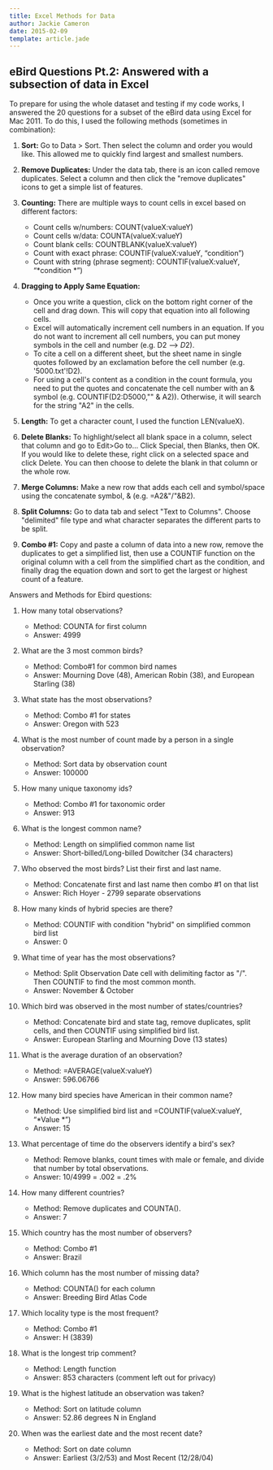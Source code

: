 ```yaml
---
title: Excel Methods for Data
author: Jackie Cameron
date: 2015-02-09
template: article.jade
---
```


##  eBird Questions Pt.2: Answered with a subsection of data in Excel

To prepare for using the whole dataset and testing if my code works, I answered the 20 questions for a subset of the eBird data using Excel for Mac 2011.  To do this, I used the following methods (sometimes in combination):

1. **Sort:**
Go to Data > Sort.  Then select the column and order you would like.  This allowed me to quickly find largest and smallest numbers.

1. **Remove Duplicates:**
Under the data tab, there is an icon called remove duplicates.  Select a column and then click the "remove duplicates" icons to get a simple list of features.

1. **Counting:**
There are multiple ways to count cells in excel based on different factors:
	- Count cells w/numbers: COUNT(valueX:valueY)
	- Count cells w/data: COUNTA(valueX:valueY)
	- Count blank cells: COUNTBLANK(valueX:valueY)
	- Count with exact phrase: COUNTIF(valueX:valueY, “condition”) 
	- Count with string (phrase segment): COUNTIF(valueX:valueY, “*condition *”)

1. **Dragging to Apply Same Equation:**
	- Once you write a question, click on the bottom right corner of the cell and drag down.  This will copy that equation into all following cells.
	- Excel will automatically increment cell numbers in an equation.  If you do not want to increment all cell numbers, you can put money symbols in the cell and number (e.g. D2 --> $D$2).
	- To cite a cell on a different sheet, but the sheet name in single quotes followed by an exclamation before the cell number (e.g. '5000.txt'!D2).
	- For using a cell's content as a condition in the count formula, you need to put the quotes and concatenate the cell number with an & symbol (e.g. COUNTIF(D2:D5000,"" & A2)).  Otherwise, it will search for the string "A2" in the cells.

1. **Length:**
To get a character count, I used the function LEN(valueX).

1. **Delete Blanks:**
To highlight/select all blank space in a column, select that column and go to Edit>Go to...  Click Special, then Blanks, then OK.  If you would like to delete these, right click on a selected space and click Delete.  You can then choose to delete the blank in that column or the whole row.

1. **Merge Columns:**
Make a new row that adds each cell and symbol/space using the concatenate symbol, & (e.g. =A2&"/"&B2).

1. **Split Columns:**
Go to data tab and select "Text to Columns".  Choose "delimited" file type and what character separates the different parts to be split.  

1.  **Combo #1:**
Copy and paste a column of data into a new row, remove the duplicates to get a simplified list, then use a COUNTIF function on the original column with a cell from the simplified chart as the condition, and finally drag the equation down and sort to get the largest or highest count of a feature.

Answers and Methods for Ebird questions:

1. How many total observations?
	- Method: COUNTA for first column
	- Answer: 4999

1. What are the 3 most common birds?
	- Method: Combo#1 for common bird names
	- Answer: Mourning Dove (48), American Robin (38), and European Starling (38)

1. What state has the most observations?
	- Method: Combo #1 for states
	- Answer: Oregon with 523

1. What is the most number of count made by a person in a single observation?
	- Method: Sort data by observation count
	- Answer: 100000

1. How many unique taxonomy ids?
	- Method: Combo #1 for taxonomic order
	- Answer: 913

1. What is the longest common name?
	- Method: Length on simplified common name list
	- Answer: Short-billed/Long-billed Dowitcher (34 characters)

1. Who observed the most birds?  List their first and last name. 
	- Method: Concatenate first and last name then combo #1 on that list
	- Answer: Rich Hoyer - 2799 separate observations

1. How many kinds of hybrid species are there? 
	- Method: COUNTIF with condition "hybrid" on simplified common bird list 
	- Answer: 0

1. What time of year has the most observations?
	- Method: Split Observation Date cell with delimiting factor as "/".  Then COUNTIF to find the most common month.
	- Answer: November & October

1. Which bird was observed in the most number of states/countries?
	- Method: Concatenate bird and state tag, remove duplicates, split cells, and then COUNTIF using simplified bird list.
	- Answer: European Starling and Mourning Dove (13 states)

1. What is the average duration of an observation?
	- Method: =AVERAGE(valueX:valueY)
	- Answer: 596.06766

1. How many bird species have American in their common name?
	- Method: Use simplified bird list and =COUNTIF(valueX:valueY, “*Value *”)
	- Answer: 15

1. What percentage of time do the observers identify a bird's sex?
	- Method: Remove blanks, count times with male or female, and divide that number by total observations.
	- Answer: 10/4999 = .002 = .2%

1. How many different countries?
	- Method: Remove duplicates and COUNTA().
	- Answer: 7

1. Which country has the most number of observers?
	- Method: Combo #1
	- Answer: Brazil

1. Which column has the most number of missing data?
	- Method: COUNTA() for each column
	- Answer: Breeding Bird Atlas Code

1. Which locality type is the most frequent?
	- Method: Combo #1
	- Answer: H (3839)

1. What is the longest trip comment?
	- Method: Length function
	- Answer: 853 characters (comment left out for privacy)

1. What is the highest latitude an observation was taken?
	- Method: Sort on latitude column
	- Answer: 52.86 degrees N in England

1. When was the earliest date and the most recent date?
	- Method: Sort on date column
	- Answer: Earliest (3/2/53) and Most Recent (12/28/04)



